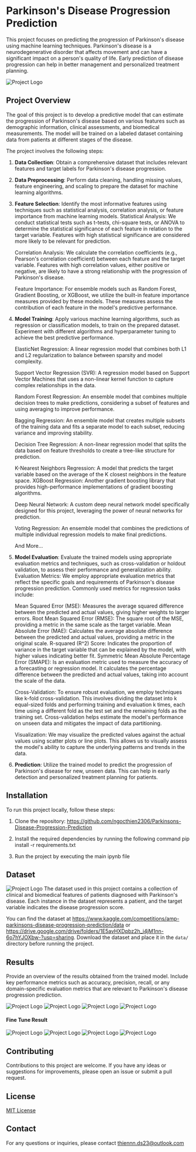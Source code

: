 # Parkinson's Disease Progression Prediction

This project focuses on predicting the progression of Parkinson's disease using machine learning techniques. Parkinson's disease is a neurodegenerative disorder that affects movement and can have a significant impact on a person's quality of life. Early prediction of disease progression can help in better management and personalized treatment planning.


![Project Logo](images/MDS-UPDRS.png)

## Project Overview

The goal of this project is to develop a predictive model that can estimate the progression of Parkinson's disease based on various features such as demographic information, clinical assessments, and biomedical measurements. The model will be trained on a labeled dataset containing data from patients at different stages of the disease.

The project involves the following steps:

1. **Data Collection**: Obtain a comprehensive dataset that includes relevant features and target labels for Parkinson's disease progression.

2. **Data Preprocessing**: Perform data cleaning, handling missing values, feature engineering, and scaling to prepare the dataset for machine learning algorithms.

3. **Feature Selection**: Identify the most informative features using techniques such as statistical analysis, correlation analysis, or feature importance from machine learning models.
    Statistical Analysis: We conduct statistical tests such as t-tests, chi-square tests, or ANOVA to determine the statistical significance of each feature in relation to the target variable. Features with high statistical significance are considered more likely to be relevant for prediction.

    Correlation Analysis: We calculate the correlation coefficients (e.g., Pearson's correlation coefficient) between each feature and the target variable. Features with high correlation values, either positive or negative, are likely to have a strong relationship with the progression of Parkinson's disease.

    Feature Importance: For ensemble models such as Random Forest, Gradient Boosting, or XGBoost, we utilize the built-in feature importance measures provided by these models. These measures assess the contribution of each feature in the model's predictive performance.

4. **Model Training**: Apply various machine learning algorithms, such as regression or classification models, to train on the prepared dataset. Experiment with different algorithms and hyperparameter tuning to achieve the best predictive performance.

    ElasticNet Regression: A linear regression model that combines both L1 and L2 regularization to balance between sparsity and model complexity.

    Support Vector Regression (SVR): A regression model based on Support Vector Machines that uses a non-linear kernel function to capture complex relationships in the data.

    Random Forest Regression: An ensemble model that combines multiple decision trees to make predictions, considering a subset of features and using averaging to improve performance.

    Bagging Regression: An ensemble model that creates multiple subsets of the training data and fits a separate model to each subset, reducing variance and improving stability.

    Decision Tree Regression: A non-linear regression model that splits the data based on feature thresholds to create a tree-like structure for prediction.

    K-Nearest Neighbors Regression: A model that predicts the target variable based on the average of the K closest neighbors in the feature space.
    XGBoost Regression: Another gradient boosting library that provides high-performance implementations of gradient boosting algorithms.

    Deep Neural Network: A custom deep neural network model specifically designed for this project, leveraging the power of neural networks for prediction.

    Voting Regression: An ensemble model that combines the predictions of multiple individual regression models to make final predictions.

    And More...

5. **Model Evaluation**: Evaluate the trained models using appropriate evaluation metrics and techniques, such as cross-validation or holdout validation, to assess their performance and generalization ability.
    Evaluation Metrics: We employ appropriate evaluation metrics that reflect the specific goals and requirements of Parkinson's disease progression prediction. Commonly used metrics for regression tasks include:

    Mean Squared Error (MSE): Measures the average squared difference between the predicted and actual values, giving higher weights to larger errors.
    Root Mean Squared Error (RMSE): The square root of the MSE, providing a metric in the same scale as the target variable.
    Mean Absolute Error (MAE): Calculates the average absolute difference between the predicted and actual values, providing a metric in the original scale.
    R-squared (R^2) Score: Indicates the proportion of variance in the target variable that can be explained by the model, with higher values indicating better fit.
    Symmetric Mean Absolute Percentage Error (SMAPE): Is an evaluation metric used to measure the accuracy of a forecasting or regression model. It calculates the percentage difference between the predicted and actual values, taking into account the scale of the data.

    Cross-Validation: To ensure robust evaluation, we employ techniques like k-fold cross-validation. This involves dividing the dataset into k equal-sized folds and performing training and evaluation k times, each time using a different fold as the test set and the remaining folds as the training set. Cross-validation helps estimate the model's performance on unseen data and mitigates the impact of data partitioning.

    Visualization: We may visualize the predicted values against the actual values using scatter plots or line plots. This allows us to visually assess the model's ability to capture the underlying patterns and trends in the data.


6. **Prediction**: Utilize the trained model to predict the progression of Parkinson's disease for new, unseen data. This can help in early detection and personalized treatment planning for patients.

## Installation

To run this project locally, follow these steps:

1. Clone the repository: https://github.com/ngocthien2306/Parkinsons-Disease-Progression-Prediction

2. Install the required dependencies by running the following command
    pip install -r requirements.txt

3. Run the project by executing the main ipynb file

## Dataset
![Project Logo](images/dataset.jpg)
The dataset used in this project contains a collection of clinical and biomedical features of patients diagnosed with Parkinson's disease. Each instance in the dataset represents a patient, and the target variable indicates the disease progression score.

You can find the dataset at https://www.kaggle.com/competitions/amp-parkinsons-disease-progression-prediction/data or https://drive.google.com/drive/folders/1E5avHXDpbz2h_i4jM1nn-6o7hYJOXbw-?usp=sharing. Download the dataset and place it in the `data/` directory before running the project.

## Results

Provide an overview of the results obtained from the trained model. Include key performance metrics such as accuracy, precision, recall, or any domain-specific evaluation metrics that are relevant to Parkinson's disease progression prediction.

![Project Logo](images/train_1/p1_0_smape.png)
![Project Logo](images/train_1/p1_6_smape.png)
![Project Logo](images/train_1/p1_12_smape.png)
![Project Logo](images/train_1/p1_24_smape.png)

#### Fine Tune Result
![Project Logo](images/fine_tune/p1_0_smape.png)
![Project Logo](images/fine_tune/p1_6_smape.png)
![Project Logo](images/fine_tune/p1_12_smape.png)
![Project Logo](images/fine_tune/p1_24_smape.png)



## Contributing

Contributions to this project are welcome. If you have any ideas or suggestions for improvements, please open an issue or submit a pull request.

## License

[MIT License](LICENSE)

## Contact

For any questions or inquiries, please contact thiennn.ds23@outlook.com





